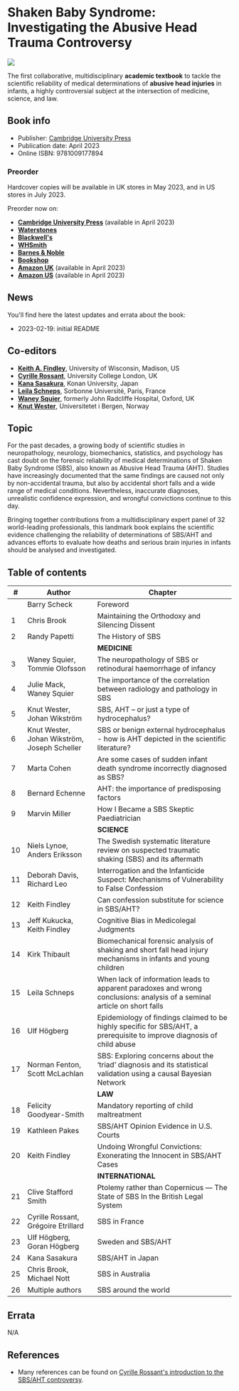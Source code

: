 # Shaken Baby Syndrome: Investigating the Abusive Head Trauma Controversy

[![](https://github.com/sbs-book/sbs-book.github.io/raw/main/img/SBS_Book_MockUp_01.webp)](http://shakenbaby.science/)

The first collaborative, multidisciplinary **academic textbook** to tackle the scientific reliability of medical determinations of **abusive head injuries** in infants, a highly controversial subject at the intersection of medicine, science, and law.

## Book info

* Publisher: [Cambridge University Press](https://www.cambridge.org/core/books/shaken-baby-syndrome/67016F1A1F6ED92141A179E9A5D145FB)
* Publication date: April 2023
* Online ISBN: 9781009177894

### Preorder

Hardcover copies will be available in UK stores in May 2023, and in US stores in July 2023.

Preorder now on:

* [**Cambridge University Press**](https://www.cambridge.org/core/books/shaken-baby-syndrome/67016F1A1F6ED92141A179E9A5D145FB) (available in April 2023)
* [**Waterstones**](https://www.waterstones.com/book/shaken-baby-syndrome/keith-a-findley/cyrille-rossant/9781009384766)
* [**Blackwell's**](https://blackwells.co.uk/bookshop/product/Shaken-Baby-Syndrome-by-Keith-Findley-editor/9781009384766)
* [**WHSmith**](https://www.whsmith.co.uk/products/shaken-baby-syndrome-investigating-the-abusive-head-trauma-controversy/keith-a-findley/cyrille-rossant/hardback/9781009384766.html)
* [**Barnes & Noble**](https://www.barnesandnoble.com/w/shaken-baby-syndrome-keith-a-findley/1143053792)
* [**Bookshop**](https://bookshop.org/p/books/shaken-baby-syndrome-investigating-the-abusive-head-trauma-controversy-leila-schneps/19790464?ean=9781009384766)
* [**Amazon UK**](https://www.amazon.co.uk/Shaken-Baby-Syndrome-Investigating-Controversy/dp/1009177885/) (available in April 2023)
* [**Amazon US**](https://www.amazon.com/Shaken-Baby-Syndrome-Investigating-Controversy/dp/1009384767) (available in April 2023)

## News

You'll find here the latest updates and errata about the book:

- 2023-02-19: initial README

## Co-editors

* [**Keith A. Findley**](https://secure.law.wisc.edu/profiles/kafindle), University of Wisconsin, Madison, US
* [**Cyrille Rossant**](https://cyrille.rossant.net/), University College London, UK
* [**Kana Sasakura**](https://researchers.adm.konan-u.ac.jp/html/90_en.html), Konan University, Japan
* [**Leila Schneps**](https://en.wikipedia.org/wiki/Leila_Schneps), Sorbonne Université, Paris, France
* [**Waney Squier**](https://en.wikipedia.org/wiki/Waney_Squier), formerly John Radcliffe Hospital, Oxford, UK
* [**Knut Wester**](https://www.uib.no/en/persons/Knut.Wester), Universitetet i Bergen, Norway

## Topic

For the past decades, a growing body of scientific studies in neuropathology, neurology, biomechanics, statistics, and psychology has cast doubt on the forensic reliability of medical determinations of Shaken Baby Syndrome (SBS), also known as Abusive Head Trauma (AHT). Studies have increasingly documented that the same findings are caused not only by non-accidental trauma, but also by accidental short falls and a wide range of medical conditions. Nevertheless, inaccurate diagnoses, unrealistic confidence expression, and wrongful convictions continue to this day.

Bringing together contributions from a multidisciplinary expert panel of 32 world-leading professionals, this landmark book explains the scientific evidence challenging the reliability of determinations of SBS/AHT and advances efforts to evaluate how deaths and serious brain injuries in infants should be analysed and investigated.

## Table of contents

| #   | Author                                       | Chapter                                                                                                                  |
| --- | -------------------------------------------- | ------------------------------------------------------------------------------------------------------------------------ |
|     | Barry Scheck                                 | Foreword                                                                                                                 |
| 1   | Chris Brook                                  | Maintaining the Orthodoxy and Silencing Dissent                                                                          |
| 2   | Randy Papetti                                | The History of SBS                                                                                                       |
|     |                                              | **MEDICINE**                                                                                                             |
| 3   | Waney Squier, Tommie Olofsson                | The neuropathology of SBS or retinodural haemorrhage of infancy                                                          |
| 4   | Julie Mack, Waney Squier                     | The importance of the correlation between radiology and pathology in SBS                                                 |
| 5   | Knut Wester, Johan Wikström                  | SBS, AHT – or just a type of hydrocephalus?                                                                              |
| 6   | Knut Wester, Johan Wikström, Joseph Scheller | SBS or benign external hydrocephalus - how is AHT depicted in the scientific literature?                                 |
| 7   | Marta Cohen                                  | Are some cases of sudden infant death syndrome incorrectly diagnosed as SBS?                                             |
| 8   | Bernard Echenne                              | AHT: the importance of predisposing factors                                                                              |
| 9   | Marvin Miller                                | How I Became a SBS Skeptic Paediatrician                                                                                 |
|     |                                              | **SCIENCE**                                                                                                              |
| 10  | Niels Lynoe, Anders Eriksson                 | The Swedish systematic literature review on suspected traumatic shaking (SBS) and its aftermath                          |
| 11  | Deborah Davis, Richard Leo                   | Interrogation and the Infanticide Suspect: Mechanisms of Vulnerability to False Confession                               |
| 12  | Keith Findley                                | Can confession substitute for science in SBS/AHT?                                                                        |
| 13  | Jeff Kukucka, Keith Findley                  | Cognitive Bias in Medicolegal Judgments                                                                                  |
| 14  | Kirk Thibault                                | Biomechanical forensic analysis of shaking and short fall head injury mechanisms in infants and young children           |
| 15  | Leila Schneps                                | When lack of information leads to apparent paradoxes and wrong conclusions: analysis of a seminal article on short falls |
| 16  | Ulf Högberg                                  | Epidemiology of findings claimed to be highly specific for SBS/AHT, a prerequisite to improve diagnosis of child abuse   |
| 17  | Norman Fenton, Scott McLachlan               | SBS: Exploring concerns about the ‘triad’ diagnosis and its statistical validation using a causal Bayesian Network       |
|     |                                              | **LAW**                                                                                                                  |
| 18  | Felicity Goodyear-Smith                      | Mandatory reporting of child maltreatment                                                                                |
| 19  | Kathleen Pakes                               | SBS/AHT Opinion Evidence in U.S. Courts                                                                                  |
| 20  | Keith Findley                                | Undoing Wrongful Convictions: Exonerating the Innocent in SBS/AHT Cases                                                  |
|     |                                              | **INTERNATIONAL**                                                                                                        |
| 21  | Clive Stafford Smith                         | Ptolemy rather than Copernicus — The State of SBS In the British Legal System                                            |
| 22  | Cyrille Rossant, Grégoire Etrillard          | SBS in France                                                                                                            |
| 23  | Ulf Högberg, Goran Högberg                   | Sweden and SBS/AHT                                                                                                       |
| 24  | Kana Sasakura                                | SBS/AHT in Japan                                                                                                         |
| 25  | Chris Brook, Michael Nott                    | SBS in Australia                                                                                                         |
| 26  | Multiple authors                             | SBS around the world                                                                                                     |



## Errata

N/A

## References

* Many references can be found on [Cyrille Rossant's introduction to the SBS/AHT controversy](https://cyrille.rossant.net/introduction-shaken-baby-syndrome-controversy/).
